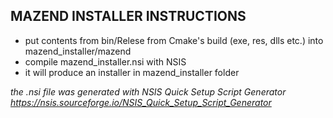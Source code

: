## MAZEND INSTALLER INSTRUCTIONS
- put contents from bin/Relese from Cmake's build (exe, res, dlls etc.) into mazend_installer/mazend
- compile mazend_installer.nsi with NSIS
- it will produce an installer in mazend_installer folder

*the .nsi file was generated with NSIS Quick Setup Script Generator https://nsis.sourceforge.io/NSIS_Quick_Setup_Script_Generator*
